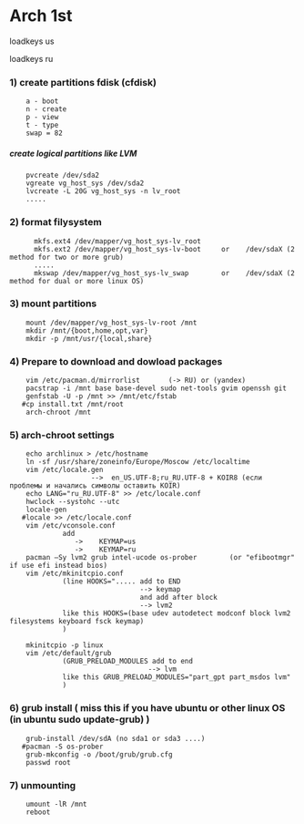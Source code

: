 # Arch 1st

loadkeys us

loadkeys ru

### 1) create partitions fdisk (cfdisk)
        a - boot
        n - create
        p - view
        t - type
        swap = 82
        
 ##### create logical partitions like LVM
 
        pvcreate /dev/sda2
        vgreate vg_host_sys /dev/sda2
        lvcreate -L 20G vg_host_sys -n lv_root
        .....
 
        
  ### 2) format filysystem
  
  ```shell
        mkfs.ext4 /dev/mapper/vg_host_sys-lv_root
        mkfs.ext2 /dev/mapper/vg_host_sys-lv-boot     or    /dev/sdaX (2 method for two or more grub)
        .....
        mkswap /dev/mapper/vg_host_sys-lv_swap        or    /dev/sdaX (2 method for dual or more linux OS)
  ```
  
  ### 3) mount partitions
  
        mount /dev/mapper/vg_host_sys-lv-root /mnt
        mkdir /mnt/{boot,home,opt,var}
        mkdir -p /mnt/usr/{local,share}
        
 ### 4) Prepare to download and dowload packages      
        
        vim /etc/pacman.d/mirrorlist       (-> RU) or (yandex)
        pacstrap -i /mnt base base-devel sudo net-tools gvim openssh git
        genfstab -U -p /mnt >> /mnt/etc/fstab
       #cp install.txt /mnt/root
        arch-chroot /mnt
        
### 5) arch-chroot settings

        echo archlinux > /etc/hostname
        ln -sf /usr/share/zoneinfo/Europe/Moscow /etc/localtime
        vim /etc/locale.gen   
                        -->  en_US.UTF-8;ru_RU.UTF-8 + KOIR8 (если проблемы и начались символы оставить KOIR)
        echo LANG="ru_RU.UTF-8" >> /etc/locale.conf
        hwclock --systohc --utc
        locale-gen
       #locale >> /etc/locale.conf
        vim /etc/vconsole.conf
                 add
                    ->    KEYMAP=us
                    ->    KEYMAP=ru
        pacman –Sy lvm2 grub intel-ucode os-prober        (or "efibootmgr" if use efi instead bios)
        vim /etc/mkinitcpio.conf
                 (line HOOKS="..... add to END
                                    --> keymap
                                    and add after block 
                                    --> lvm2
                 like this HOOKS=(base udev autodetect modconf block lvm2 filesystems keyboard fsck keymap)
                 )
          
        mkinitcpio -p linux
        vim /etc/default/grub
                 (GRUB_PRELOAD_MODULES add to end
                                      --> lvm
                 like this GRUB_PRELOAD_MODULES="part_gpt part_msdos lvm"
                 )
                 
 ### 6) grub install ( miss this if you have ubuntu or other linux OS  (in ubuntu sudo update-grub) )
 
        grub-install /dev/sdA (no sda1 or sda3 ....)
       #pacman -S os-prober
        grub-mkconfig -o /boot/grub/grub.cfg
        passwd root
        
 ### 7) unmounting
 
        umount -lR /mnt
        reboot
